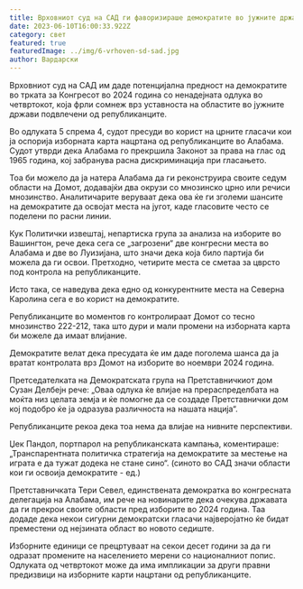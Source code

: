```yaml
---
title: Врховниот суд на САД ги фаворизираше демократите во јужните држави
date: 2023-06-10T16:00:33.922Z
category: свет
featured: true
featuredImage: ../img/6-vrhoven-sd-sad.jpg
author: Вардарски
---
```

Врховниот суд на САД им даде потенцијална предност на демократите во трката за Конгресот во 2024 година со ненадејната одлука во четвртокот, која фрли сомнеж врз уставноста на областите во јужните држави подвлечени од републиканците.

Во одлуката 5 спрема 4, судот пресуди во корист на црните гласачи кои ја оспорија изборната карта нацртана од републиканците во Алабама. Судот утврди дека Алабама го прекршила Законот за права на глас од 1965 година, кој забранува расна дискриминација при гласањето.

Тоа би можело да ја натера Алабама да ги реконструира своите седум области на Домот, додавајќи два окрузи со мнозинско црно или речиси мнозинство. Аналитичарите веруваат дека ова ќе ги зголеми шансите на демократите да освојат места на југот, каде гласовите често се поделени по расни линии.

Кук Политички извештај, непартиска група за анализа на изборите во Вашингтон, рече дека сега се „загрозени“ две конгресни места во Алабама и две во Луизијана, што значи дека која било партија би можела да ги освои. Претходно, четирите места се сметаа за цврсто под контрола на републиканците.

Исто така, се наведува дека едно од конкурентните места на Северна Каролина сега е во корист на демократите.

Републиканците во моментов го контролираат Домот со тесно мнозинство 222-212, така што дури и мали промени на изборната карта би можеле да имаат влијание.

Демократите велат дека пресудата ќе им даде поголема шанса да ја вратат контролата врз Домот на изборите во ноември 2024 година.

Претседателката на Демократската група на Претставничкиот дом Сузан Делбејн рече: „Оваа одлука ќе влијае на прераспределбата на моќта низ целата земја и ќе помогне да се создаде Претставнички дом кој подобро ќе ја одразува различноста на нашата нација“.

Републиканците рекоа дека тоа нема да влијае на нивните перспективи.

Џек Пандол, портпарол на републиканската кампања, коментираше: „Транспарентната политичка стратегија на демократите за местење на играта е да тужат додека не стане сино“. (синото во САД значи области кои ги освоија демократите - ед.)

Претставничката Тери Севел, единствената демократка во конгресната делегација на Алабама, им рече на новинарите дека очекува државата да ги прекрои своите области пред изборите во 2024 година. Таа додаде дека некои сигурни демократски гласачи најверојатно ќе бидат преместени од нејзината област во новото седиште.

Изборните единици се прецртуваат на секои десет години за да ги одразат промените на населението мерени со националниот попис. Одлуката од четвртокот може да има импликации за други правни предизвици на изборните карти нацртани од републиканците.